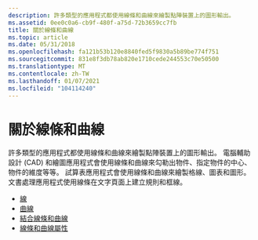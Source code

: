 ```yaml
---
description: 許多類型的應用程式都使用線條和曲線來繪製點陣裝置上的圖形輸出。
ms.assetid: 0ee0c0a6-cb9f-480f-a75d-72b3659cc7fb
title: 關於線條和曲線
ms.topic: article
ms.date: 05/31/2018
ms.openlocfilehash: fa121b53b120e8840fed5f9830a5b89be774f751
ms.sourcegitcommit: 831e8f3db78ab820e1710cede244553c70e50500
ms.translationtype: MT
ms.contentlocale: zh-TW
ms.lasthandoff: 01/07/2021
ms.locfileid: "104114240"
---
```

# <a name="about-lines-and-curves"></a>關於線條和曲線

許多類型的應用程式都使用線條和曲線來繪製點陣裝置上的圖形輸出。 電腦輔助設計 (CAD) 和繪圖應用程式會使用線條和曲線來勾勒出物件、指定物件的中心、物件的維度等等。 試算表應用程式會使用線條和曲線來繪製格線、圖表和圖形。 文書處理應用程式使用線條在文字頁面上建立規則和框線。

-   [線](lines.md)
-   [曲線](curves.md)
-   [結合線條和曲線](combined-lines-and-curves.md)
-   [線條和曲線屬性](line-and-curve-attributes.md)

 

 



